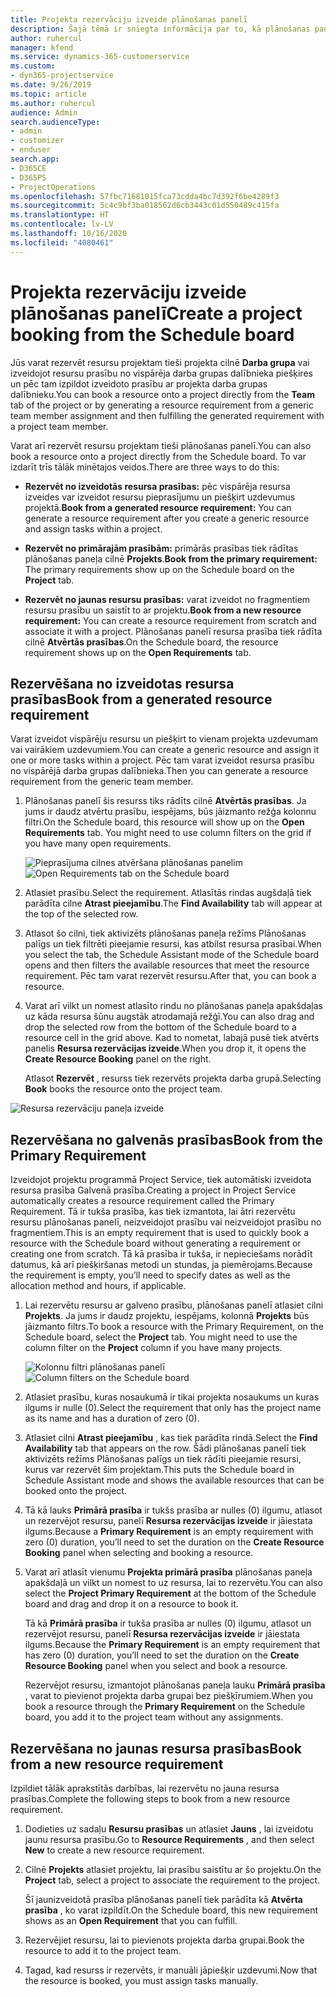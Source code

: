 ```yaml
---
title: Projekta rezervāciju izveide plānošanas panelī
description: Šajā tēmā ir sniegta informācija par to, kā plānošanas panelī izveidot projekta rezervāciju.
author: ruhercul
manager: kfend
ms.service: dynamics-365-customerservice
ms.custom:
- dyn365-projectservice
ms.date: 9/26/2019
ms.topic: article
ms.author: ruhercul
audience: Admin
search.audienceType:
- admin
- customizer
- enduser
search.app:
- D365CE
- D365PS
- ProjectOperations
ms.openlocfilehash: 57fbc71681015fca73cdda4bc7d392f6be4289f3
ms.sourcegitcommit: 5c4c9bf3ba018562d6cb3443c01d550489c415fa
ms.translationtype: HT
ms.contentlocale: lv-LV
ms.lasthandoff: 10/16/2020
ms.locfileid: "4080461"
---
```

# <a name="create-a-project-booking-from-the-schedule-board"></a><span data-ttu-id="4210c-103">Projekta rezervāciju izveide plānošanas panelī</span><span class="sxs-lookup"><span data-stu-id="4210c-103">Create a project booking from the Schedule board</span></span>

<span data-ttu-id="4210c-104">Jūs varat rezervēt resursu projektam tieši projekta cilnē **Darba grupa** vai izveidojot resursu prasību no vispārēja darba grupas dalībnieka piešķires un pēc tam izpildot izveidoto prasību ar projekta darba grupas dalībnieku.</span><span class="sxs-lookup"><span data-stu-id="4210c-104">You can book a resource onto a project directly from the **Team** tab of the project or by generating a resource requirement from a generic team member assignment and then fulfilling the generated requirement with a project team member.</span></span>

<span data-ttu-id="4210c-105">Varat arī rezervēt resursu projektam tieši plānošanas panelī.</span><span class="sxs-lookup"><span data-stu-id="4210c-105">You can also book a resource onto a project directly from the Schedule board.</span></span> <span data-ttu-id="4210c-106">To var izdarīt trīs tālāk minētajos veidos.</span><span class="sxs-lookup"><span data-stu-id="4210c-106">There are three ways to do this:</span></span>

- <span data-ttu-id="4210c-107">**Rezervēt no izveidotās resursa prasības:** pēc vispārēja resursa izveides var izveidot resursu pieprasījumu un piešķirt uzdevumus projektā.</span><span class="sxs-lookup"><span data-stu-id="4210c-107">**Book from a generated resource requirement:** You can generate a resource requirement after you create a generic resource and assign tasks within a project.</span></span>

- <span data-ttu-id="4210c-108">**Rezervēt no primārajām prasībām:** primārās prasības tiek rādītas plānošanas paneļa cilnē **Projekts**.</span><span class="sxs-lookup"><span data-stu-id="4210c-108">**Book from the primary requirement:** The primary requirements show up on the Schedule board on the **Project** tab.</span></span> 

- <span data-ttu-id="4210c-109">**Rezervēt no jaunas resursu prasības:** varat izveidot no fragmentiem resursu prasību un saistīt to ar projektu.</span><span class="sxs-lookup"><span data-stu-id="4210c-109">**Book from a new resource requirement:** You can create a resource requirement from scratch and associate it with a project.</span></span> <span data-ttu-id="4210c-110">Plānošanas panelī resursa prasība tiek rādīta cilnē **Atvērtās prasības**.</span><span class="sxs-lookup"><span data-stu-id="4210c-110">On the Schedule board, the resource requirement shows up on the **Open Requirements** tab.</span></span>

## <a name="book-from-a-generated-resource-requirement"></a><span data-ttu-id="4210c-111">Rezervēšana no izveidotas resursa prasības</span><span class="sxs-lookup"><span data-stu-id="4210c-111">Book from a generated resource requirement</span></span>

<span data-ttu-id="4210c-112">Varat izveidot vispārēju resursu un piešķirt to vienam projekta uzdevumam vai vairākiem uzdevumiem.</span><span class="sxs-lookup"><span data-stu-id="4210c-112">You can create a generic resource and assign it one or more tasks within a project.</span></span> <span data-ttu-id="4210c-113">Pēc tam varat izveidot resursa prasību no vispārējā darba grupas dalībnieka.</span><span class="sxs-lookup"><span data-stu-id="4210c-113">Then you can generate a resource requirement from the generic team member.</span></span> 

1.  <span data-ttu-id="4210c-114">Plānošanas panelī šis resurss tiks rādīts cilnē **Atvērtās prasības**. Ja jums ir daudz atvērtu prasību, iespējams, būs jāizmanto režģa kolonnu filtri.</span><span class="sxs-lookup"><span data-stu-id="4210c-114">On the Schedule board, this resource will show up on the **Open Requirements** tab. You might need to use column filters on the grid if you have many open requirements.</span></span> 

    <span data-ttu-id="4210c-115">![Pieprasījuma cilnes atvēršana plānošanas panelim](media/FAQ-Project-Booking-Schedule-Board-1.png "Rezervāciju un uzdevumu tabulas ekrānuzņēmums")</span><span class="sxs-lookup"><span data-stu-id="4210c-115">![Open Requirements tab on the Schedule board](media/FAQ-Project-Booking-Schedule-Board-1.png "Screenshot of bookings and assignments table")</span></span>

2. <span data-ttu-id="4210c-116">Atlasiet prasību.</span><span class="sxs-lookup"><span data-stu-id="4210c-116">Select the requirement.</span></span> <span data-ttu-id="4210c-117">Atlasītās rindas augšdaļā tiek parādīta cilne **Atrast pieejamību**.</span><span class="sxs-lookup"><span data-stu-id="4210c-117">The **Find Availability** tab will appear at the top of the selected row.</span></span>
 
3. <span data-ttu-id="4210c-118">Atlasot šo cilni, tiek aktivizēts plānošanas paneļa režīms Plānošanas palīgs un tiek filtrēti pieejamie resursi, kas atbilst resursa prasībai.</span><span class="sxs-lookup"><span data-stu-id="4210c-118">When you select the tab, the Schedule Assistant mode of the Schedule board opens and then filters the available resources that meet the resource requirement.</span></span> <span data-ttu-id="4210c-119">Pēc tam varat rezervēt resursu.</span><span class="sxs-lookup"><span data-stu-id="4210c-119">After that, you can book a resource.</span></span>

4. <span data-ttu-id="4210c-120">Varat arī vilkt un nomest atlasīto rindu no plānošanas paneļa apakšdaļas uz kāda resursa šūnu augstāk atrodamajā režģī.</span><span class="sxs-lookup"><span data-stu-id="4210c-120">You can also drag and drop the selected row from the bottom of the Schedule board to a resource cell in the grid above.</span></span> <span data-ttu-id="4210c-121">Kad to nometat, labajā pusē tiek atvērts panelis **Resursa rezervācijas izveide**.</span><span class="sxs-lookup"><span data-stu-id="4210c-121">When you drop it, it opens the **Create Resource Booking** panel on the right.</span></span>

    <span data-ttu-id="4210c-122">Atlasot **Rezervēt** , resurss tiek rezervēts projekta darba grupā.</span><span class="sxs-lookup"><span data-stu-id="4210c-122">Selecting **Book** books the resource onto the project team.</span></span>

![Resursa rezervāciju paneļa izveide](media/FAQ-Project-Booking-Schedule-Board-6.png "")
 

## <a name="book-from-the-primary-requirement"></a><span data-ttu-id="4210c-124">Rezervēšana no galvenās prasības</span><span class="sxs-lookup"><span data-stu-id="4210c-124">Book from the Primary Requirement</span></span>

<span data-ttu-id="4210c-125">Izveidojot projektu programmā Project Service, tiek automātiski izveidota resursa prasība Galvenā prasība.</span><span class="sxs-lookup"><span data-stu-id="4210c-125">Creating a project in Project Service automatically creates a resource requirement called the Primary Requirement.</span></span> <span data-ttu-id="4210c-126">Tā ir tukša prasība, kas tiek izmantota, lai ātri rezervētu resursu plānošanas panelī, neizveidojot prasību vai neizveidojot prasību no fragmentiem.</span><span class="sxs-lookup"><span data-stu-id="4210c-126">This is an empty requirement that is used to quickly book a resource with the Schedule board without generating a requirement or creating one from scratch.</span></span> <span data-ttu-id="4210c-127">Tā kā prasība ir tukša, ir nepieciešams norādīt datumus, kā arī piešķiršanas metodi un stundas, ja piemērojams.</span><span class="sxs-lookup"><span data-stu-id="4210c-127">Because the requirement is empty, you’ll need to specify dates as well as the allocation method and hours, if applicable.</span></span> 

1. <span data-ttu-id="4210c-128">Lai rezervētu resursu ar galveno prasību, plānošanas panelī atlasiet cilni **Projekts**. Ja jums ir daudz projektu, iespējams, kolonnā **Projekts** būs jāizmanto filtrs.</span><span class="sxs-lookup"><span data-stu-id="4210c-128">To book a resource with the Primary Requirement, on the Schedule board, select the **Project** tab. You might need to use the column filter on the **Project** column if you have many projects.</span></span>

   <span data-ttu-id="4210c-129">![Kolonnu filtri plānošanas panelī](media/FAQ-Project-Booking-Schedule-Board-2.png "Rezervāciju un uzdevumu tabulas ekrānuzņēmums")</span><span class="sxs-lookup"><span data-stu-id="4210c-129">![Column filters on the Schedule board](media/FAQ-Project-Booking-Schedule-Board-2.png "Screenshot of bookings and assignments table")</span></span>

2. <span data-ttu-id="4210c-130">Atlasiet prasību, kuras nosaukumā ir tikai projekta nosaukums un kuras ilgums ir nulle (0).</span><span class="sxs-lookup"><span data-stu-id="4210c-130">Select the requirement that only has the project name as its name and has a duration of zero (0).</span></span>

3. <span data-ttu-id="4210c-131">Atlasiet cilni **Atrast pieejamību** , kas tiek parādīta rindā.</span><span class="sxs-lookup"><span data-stu-id="4210c-131">Select the **Find Availability** tab that appears on the row.</span></span> <span data-ttu-id="4210c-132">Šādi plānošanas panelī tiek aktivizēts režīms Plānošanas palīgs un tiek rādīti pieejamie resursi, kurus var rezervēt šim projektam.</span><span class="sxs-lookup"><span data-stu-id="4210c-132">This puts the Schedule board in Schedule Assistant mode and shows the available resources that can be booked onto the project.</span></span>

4. <span data-ttu-id="4210c-133">Tā kā lauks **Primārā prasība** ir tukšs prasība ar nulles (0) ilgumu, atlasot un rezervējot resursu, panelī **Resursa rezervācijas izveide** ir jāiestata ilgums.</span><span class="sxs-lookup"><span data-stu-id="4210c-133">Because a **Primary Requirement** is an empty requirement with zero (0) duration, you’ll need to set the duration on the **Create Resource Booking** panel when selecting and booking a resource.</span></span>

5. <span data-ttu-id="4210c-134">Varat arī atlasīt vienumu **Projekta primārā prasība** plānošanas paneļa apakšdaļā un vilkt un nomest to uz resursa, lai to rezervētu.</span><span class="sxs-lookup"><span data-stu-id="4210c-134">You can also select the **Project Primary Requirement** at the bottom of the Schedule board and drag and drop it on a resource to book it.</span></span>
 
    <span data-ttu-id="4210c-135">Tā kā **Primārā prasība** ir tukša prasība ar nulles (0) ilgumu, atlasot un rezervējot resursu, panelī **Resursa rezervācijas izveide** ir jāiestata ilgums.</span><span class="sxs-lookup"><span data-stu-id="4210c-135">Because the **Primary Requirement** is an empty requirement that has zero (0) duration, you’ll need to set the duration on the **Create Resource Booking** panel when you select and book a resource.</span></span>
 
    <span data-ttu-id="4210c-136">Rezervējot resursu, izmantojot plānošanas paneļa lauku **Primārā prasība** , varat to pievienot projekta darba grupai bez piešķīrumiem.</span><span class="sxs-lookup"><span data-stu-id="4210c-136">When you book a resource through the **Primary Requirement** on the Schedule board, you add it to the project team without any assignments.</span></span>
 
## <a name="book-from-a-new-resource-requirement"></a><span data-ttu-id="4210c-137">Rezervēšana no jaunas resursa prasības</span><span class="sxs-lookup"><span data-stu-id="4210c-137">Book from a new resource requirement</span></span>
<span data-ttu-id="4210c-138">Izpildiet tālāk aprakstītās darbības, lai rezervētu no jauna resursa prasības.</span><span class="sxs-lookup"><span data-stu-id="4210c-138">Complete the following steps to book from a new resource requirement.</span></span> 

1. <span data-ttu-id="4210c-139">Dodieties uz sadaļu **Resursu prasības** un atlasiet **Jauns** , lai izveidotu jaunu resursa prasību.</span><span class="sxs-lookup"><span data-stu-id="4210c-139">Go to **Resource Requirements** , and then select **New** to create a new resource requirement.</span></span>

2. <span data-ttu-id="4210c-140">Cilnē **Projekts** atlasiet projektu, lai prasību saistītu ar šo projektu.</span><span class="sxs-lookup"><span data-stu-id="4210c-140">On the **Project** tab, select a project to associate the requirement to the project.</span></span>
 
    <span data-ttu-id="4210c-141">Šī jaunizveidotā prasība plānošanas panelī tiek parādīta kā **Atvērta prasība** , ko varat izpildīt.</span><span class="sxs-lookup"><span data-stu-id="4210c-141">On the Schedule board, this new requirement shows as an **Open Requirement** that you can fulfill.</span></span>

3. <span data-ttu-id="4210c-142">Rezervējiet resursu, lai to pievienots projekta darba grupai.</span><span class="sxs-lookup"><span data-stu-id="4210c-142">Book the resource to add it to the project team.</span></span>

4. <span data-ttu-id="4210c-143">Tagad, kad resurss ir rezervēts, ir manuāli jāpiešķir uzdevumi.</span><span class="sxs-lookup"><span data-stu-id="4210c-143">Now that the resource is booked, you must assign tasks manually.</span></span>

